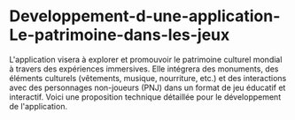 # Developpement-d-une-application-Le-patrimoine-dans-les-jeux

L'application visera à explorer et promouvoir le patrimoine culturel mondial à travers des expériences immersives. Elle intégrera des monuments, des éléments culturels (vêtements, musique, nourriture, etc.) et des interactions avec des personnages non-joueurs (PNJ) dans un format de jeu éducatif et interactif. Voici une proposition technique détaillée pour le développement de l'application.
